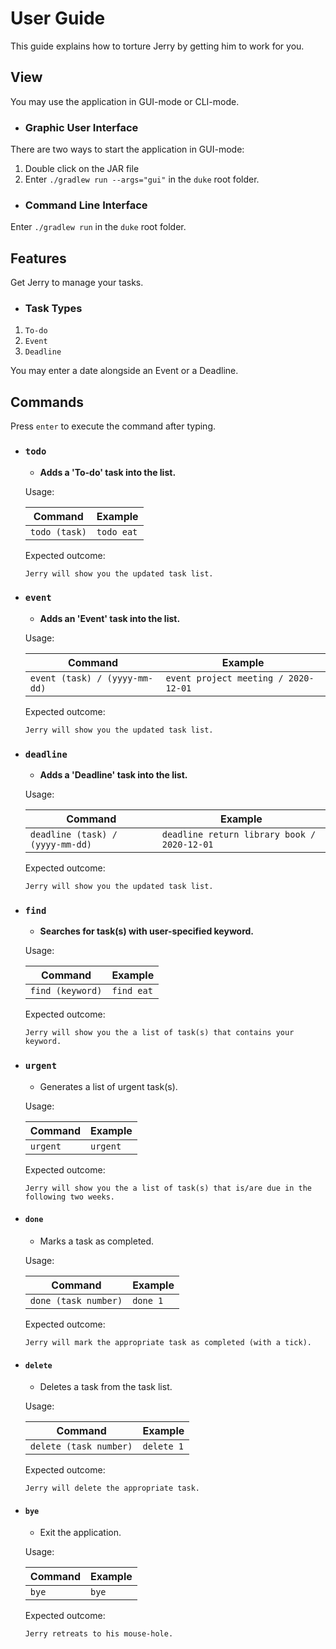 # User Guide

This guide explains how to torture Jerry by getting him to work for you. 

## View 

You may use the application in GUI-mode or CLI-mode. 

+  ### Graphic User Interface 
There are two ways to start the application in GUI-mode:
1. Double click on the JAR file
2. Enter `./gradlew run --args="gui"` in the `duke` root folder.


+  ### Command Line Interface 
Enter `./gradlew run` in the `duke` root folder.

## Features 

Get Jerry to manage your tasks. 

+  ### Task Types
1. `To-do`
2. `Event`
3. `Deadline` 

You may enter a date alongside an Event or a Deadline. 

## Commands 

Press `enter` to execute the command after typing. 


+ ### `todo`

    - **Adds a 'To-do' task into the list.** 

    Usage: 

    |Command|Example|
    |------|-------|
    |`todo (task)`| `todo eat`|

    Expected outcome:
    
    `Jerry will show you the updated task list.`


+ ### `event` 

    - **Adds an 'Event' task into the list.** 

    Usage: 

    |Command|Example|
    |------|-------|
    |`event (task) / (yyyy-mm-dd)`| `event project meeting / 2020-12-01`|

    Expected outcome:
    
    `Jerry will show you the updated task list.`


+ ### `deadline`

    - **Adds a 'Deadline' task into the list.** 

    Usage: 

    |Command|Example|
    |------|-------|
    |`deadline (task) / (yyyy-mm-dd)`| `deadline return library book / 2020-12-01`|

    Expected outcome:
    
    `Jerry will show you the updated task list.`
    
    
+ ### `find` 
    
    - **Searches for task(s) with user-specified keyword.** 

    Usage: 

    |Command|Example|
    |------|-------|
    |`find (keyword)`| `find eat`|

    Expected outcome:
    
    `Jerry will show you the a list of task(s) that contains your keyword.`    
    
    
+ ### **`urgent`**

    - Generates a list of urgent task(s). 

    Usage: 

    |Command|Example|
    |------|-------|
    |`urgent`| `urgent`|

    Expected outcome:
    
    `Jerry will show you the a list of task(s) that is/are due in the following two weeks.`      
    
    
+ #### `done` 

    - Marks a task as completed.

    Usage: 

    |Command|Example|
    |------|-------|
    |`done (task number)`| `done 1`|

    Expected outcome:
    
    `Jerry will mark the appropriate task as completed (with a tick).`   
    
    
+ #### `delete`

    - Deletes a task from the task list.

    Usage: 

    |Command|Example|
    |------|-------|
    |`delete (task number)`| `delete 1`|

    Expected outcome:
    
    `Jerry will delete the appropriate task.`   
    
    
+ #### `bye`
 
    - Exit the application. 

    Usage: 

    |Command|Example|
    |------|-------|
    |`bye`| `bye`|

    Expected outcome:
    
    `Jerry retreats to his mouse-hole.`    
    
    